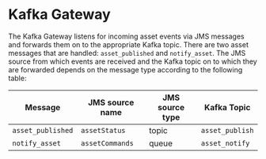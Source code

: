# Kafka Gateway

The Kafka Gateway listens for incoming asset events via JMS messages and forwards them on to the appropriate Kafka topic. There are two asset messages that are handled: `asset_published` and `notify_asset`. The JMS source from which events are received and the Kafka topic on to which they are forwarded depends on the message type according to the following table:

| Message           | JMS source name | JMS source type | Kafka Topic     |
|-------------------|-----------------|-----------------|-----------------|
| `asset_published` | `assetStatus`   | topic           | `asset_publish` |
| `notify_asset`    | `assetCommands` | queue           | `asset_notify`  |
